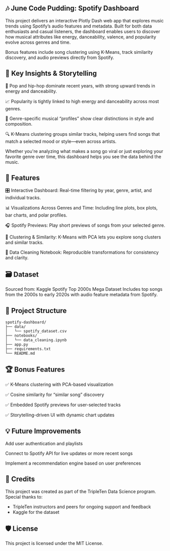 ## 🎶 June Code Pudding: Spotify Dashboard
This project delivers an interactive Plotly Dash web app that explores music trends using Spotify’s audio features and metadata. Built for both data enthusiasts and casual listeners, the dashboard enables users to discover how musical attributes like energy, danceability, valence, and popularity evolve across genres and time.

Bonus features include song clustering using K-Means, track similarity discovery, and audio previews directly from Spotify.

## 🧠 Key Insights & Storytelling
🎤 Pop and hip-hop dominate recent years, with strong upward trends in energy and danceability.

📈 Popularity is tightly linked to high energy and danceability across most genres.

🧭 Genre-specific musical “profiles” show clear distinctions in style and composition.

🔍 K-Means clustering groups similar tracks, helping users find songs that match a selected mood or style—even across artists.

Whether you're analyzing what makes a song go viral or just exploring your favorite genre over time, this dashboard helps you see the data behind the music.

## 🚀 Features
🎛️ Interactive Dashboard: Real-time filtering by year, genre, artist, and individual tracks.

📊 Visualizations Across Genres and Time: Including line plots, box plots, bar charts, and polar profiles.

🎧 Spotify Previews: Play short previews of songs from your selected genre.

🤖 Clustering & Similarity: K-Means with PCA lets you explore song clusters and similar tracks.

🧹 Data Cleaning Notebook: Reproducible transformations for consistency and clarity.

## 🗃️ Dataset
Sourced from:
Kaggle Spotify Top 2000s Mega Dataset
Includes top songs from the 2000s to early 2020s with audio feature metadata from Spotify.

## 📁 Project Structure
```
spotify-dashboard/
├── data/
│   └── spotify_dataset.csv
├── notebooks/
│   └── data_cleaning.ipynb
├── app.py
├── requirements.txt
└── README.md
```

## 🏆 Bonus Features
✅ K-Means clustering with PCA-based visualization

✅ Cosine similarity for “similar song” discovery

✅ Embedded Spotify previews for user-selected tracks

✅ Storytelling-driven UI with dynamic chart updates

## 💡 Future Improvements
Add user authentication and playlists

Connect to Spotify API for live updates or more recent songs

Implement a recommendation engine based on user preferences

## 🤝 Credits
This project was created as part of the TripleTen Data Science program. Special thanks to:
  - TripleTen instructors and peers for ongoing support and feedback
  - Kaggle for the dataset

## 🛡️ License
This project is licensed under the MIT License.
